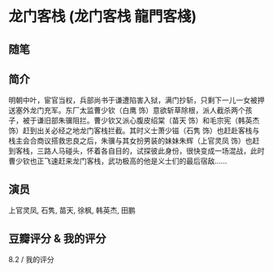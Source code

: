 # 龙门客栈 (龙门客栈 龍門客棧)

## 随笔

## 简介

明朝中叶，宦官当权，兵部尚书于谦遭陷害入狱，满门抄斩，只剩下一儿一女被押送塞外龙门充军。东厂太监曹少钦（白鹰 饰）意欲斩草除根，派人截杀两个孩子，被于谦旧部朱骥阻拦。曹少钦又派心腹皮绍棠（苗天 饰）和毛宗宪（韩英杰 饰）赶到出关必经之地龙门客栈拦截。其时义士萧少镃（石隽 饰）也赶赴客栈与栈主会合商议搭救忠良之后，朱骥与其女扮男装的妹妹朱辉（上官灵凤 饰）也赶到客栈，三路人马碰头，怀着各自目的，试探彼此身份，很快变成一场混战，此时曹少钦也正飞速赶来龙门客栈，武功极高的他是义士们的最后宿敌……

## 演员

上官灵凤, 石隽, 苗天, 徐枫, 韩英杰, 田鹏

## 豆瓣评分 & 我的评分

8.2 / 我的评分
